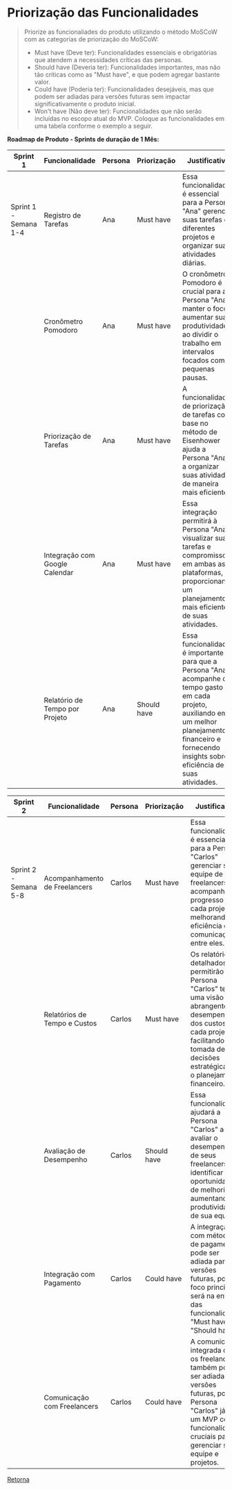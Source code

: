 # Priorização das Funcionalidades
> Priorize as funcionaliades do produto utilizando o método MoSCoW com as categorias de priorização do MoSCoW:
> - Must have (Deve ter): Funcionalidades essenciais e obrigatórias que atendem a necessidades críticas das personas.
> - Should have (Deveria ter): Funcionalidades importantes, mas não tão críticas como as "Must have", e que podem agregar bastante valor.
> - Could have (Poderia ter): Funcionalidades desejáveis, mas que podem ser adiadas para versões futuras sem impactar significativamente o produto inicial.
> - Won't have (Não deve ter): Funcionalidades que não serão incluídas no escopo atual do MVP.
> Coloque as funcionalidades em uma tabela conforme o exemplo a seguir.

**Roadmap de Produto - Sprints de duração de 1 Mês:**

|Sprint 1 | Funcionalidade                     | Persona       | Priorização  | Justificativa                                                                                                                                                                                                                                                               |
|---------|-----------------------------------|---------------|--------------|------------------------------------------------------------------------------------------------------------------------------------------------------------------------------------------------------------------------------------------------------------------------------|
| Sprint 1 - Semana 1-4 | Registro de Tarefas            | Ana | Must have    | Essa funcionalidade é essencial para a Persona "Ana" gerenciar suas tarefas em diferentes projetos e organizar suas atividades diárias.                                                                                                                                     |
|                        | Cronômetro Pomodoro            | Ana | Must have    | O cronômetro Pomodoro é crucial para a Persona "Ana" manter o foco e aumentar sua produtividade ao dividir o trabalho em intervalos focados com pequenas pausas.                                                                                                              |
|                        | Priorização de Tarefas         | Ana | Must have    | A funcionalidade de priorização de tarefas com base no método de Eisenhower ajuda a Persona "Ana" a organizar suas atividades de maneira mais eficiente.                                                                                                                  |
|                        | Integração com Google Calendar | Ana | Must have    | Essa integração permitirá à Persona "Ana" visualizar suas tarefas e compromissos em ambas as plataformas, proporcionando um planejamento mais eficiente de suas atividades.                                                                                                   |
|                        | Relatório de Tempo por Projeto | Ana | Should have  | Essa funcionalidade é importante para que a Persona "Ana" acompanhe o tempo gasto em cada projeto, auxiliando em um melhor planejamento financeiro e fornecendo insights sobre a eficiência de suas atividades.                                                                  |

|Sprint 2 | Funcionalidade               | Persona       | Priorização  | Justificativa                                                                                                                      |
|---------|-----------------------------|---------------|--------------|-------------------------------------------------------------------------------------------------------------------------------------|
| Sprint 2 - Semana 5-8 | Acompanhamento de Freelancers| Carlos | Must have    | Essa funcionalidade é essencial para a Persona "Carlos" gerenciar sua equipe de freelancers e acompanhar o progresso de cada projeto, melhorando a eficiência e a comunicação entre eles.                      |
|                        | Relatórios de Tempo e Custos | Carlos | Must have    | Os relatórios detalhados permitirão à Persona "Carlos" ter uma visão abrangente do desempenho e dos custos de cada projeto, facilitando a tomada de decisões estratégicas e o planejamento financeiro.           |
|                        | Avaliação de Desempenho      | Carlos | Should have  | Essa funcionalidade ajudará a Persona "Carlos" a avaliar o desempenho de seus freelancers e identificar oportunidades de melhoria, aumentando a produtividade de sua equipe.                                 |
|                        | Integração com Pagamento     | Carlos | Could have   | A integração com métodos de pagamento pode ser adiada para versões futuras, pois o foco principal será na entrega das funcionalidades "Must have" e "Should have".                                    |
|                        | Comunicação com Freelancers  | Carlos | Could have   | A comunicação integrada com os freelancers também pode ser adiada para versões futuras, pois a Persona "Carlos" já terá um MVP com funcionalidades cruciais para gerenciar sua equipe e projetos.          |

[Retorna](../README.md)